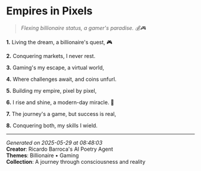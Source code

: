 # Empires in Pixels

> *Flexing billionaire status, a gamer's paradise. 💰🎮*

**1.** Living the dream, a billionaire's quest, 🎮


**2.** Conquering markets, I never rest.


**3.** Gaming's my escape, a virtual world,


**4.** Where challenges await, and coins unfurl.


**5.** Building my empire, pixel by pixel,


**6.** I rise and shine, a modern-day miracle. 💎


**7.** The journey's a game, but success is real,


**8.** Conquering both, my skills I wield.



---

*Generated on 2025-05-29 at 08:48:03*  
**Creator**: Ricardo Barroca's AI Poetry Agent  
**Themes**: Billionaire • Gaming  
**Collection**: A journey through consciousness and reality